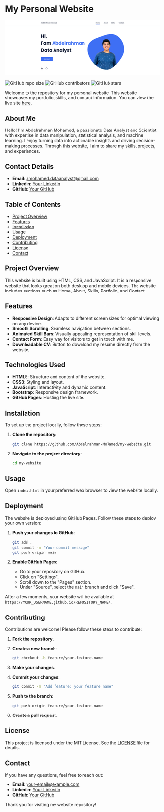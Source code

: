 # My Personal Website

![Website](Preview.png)

![GitHub repo size](https://img.shields.io/github/repo-size/Abdelrahman-Mo7amed/my-website)
![GitHub contributors](https://img.shields.io/github/contributors/Abdelrahman-Mo7amed/my-website)
![GitHub stars](https://img.shields.io/github/stars/Abdelrahman-Mo7amed/my-website?style=social)


Welcome to the repository for my personal website. This website showcases my portfolio, skills, and contact information. You can view the live site [here](https://YOUR_USERNAME.github.io/REPOSITORY_NAME/).

## About Me

Hello! I'm Abdelrahman Mohamed, a passionate Data Analyst and Scientist with expertise in data manipulation, statistical analysis, and machine learning. I enjoy turning data into actionable insights and driving decision-making processes. Through this website, I aim to share my skills, projects, and experiences.

## Contact Details

- **Email**: amohamed.dataanalyst@gmail.com
- **LinkedIn**: [Your LinkedIn](https://www.linkedin.com/in/abdelrhmanmohmed)
- **GitHub**: [Your GitHub](https://github.com/Abdelrahman-Mo7amed)

## Table of Contents

- [Project Overview](#project-overview)
- [Features](#features)
- [Installation](#installation)
- [Usage](#usage)
- [Deployment](#deployment)
- [Contributing](#contributing)
- [License](#license)
- [Contact](#contact)

## Project Overview

This website is built using HTML, CSS, and JavaScript. It is a responsive website that looks great on both desktop and mobile devices. The website includes sections such as Home, About, Skills, Portfolio, and Contact.

## Features

- **Responsive Design**: Adapts to different screen sizes for optimal viewing on any device.
- **Smooth Scrolling**: Seamless navigation between sections.
- **Animated Skill Bars**: Visually appealing representation of skill levels.
- **Contact Form**: Easy way for visitors to get in touch with me.
- **Downloadable CV**: Button to download my resume directly from the website.

## Technologies Used

- **HTML5**: Structure and content of the website.
- **CSS3**: Styling and layout.
- **JavaScript**: Interactivity and dynamic content.
- **Bootstrap**: Responsive design framework.
- **GitHub Pages**: Hosting the live site.

## Installation

To set up the project locally, follow these steps:

1. **Clone the repository**:

    ```bash
    git clone https://github.com/Abdelrahman-Mo7amed/my-website.git
    ```

2. **Navigate to the project directory**:

    ```bash
    cd my-website
    ```

## Usage

Open `index.html` in your preferred web browser to view the website locally.

## Deployment

The website is deployed using GitHub Pages. Follow these steps to deploy your own version:

1. **Push your changes to GitHub**:

    ```bash
    git add .
    git commit -m "Your commit message"
    git push origin main
    ```

2. **Enable GitHub Pages**:
    - Go to your repository on GitHub.
    - Click on "Settings".
    - Scroll down to the "Pages" section.
    - Under "Source", select the `main` branch and click "Save".

After a few moments, your website will be available at `https://YOUR_USERNAME.github.io/REPOSITORY_NAME/`.

## Contributing

Contributions are welcome! Please follow these steps to contribute:

1. **Fork the repository**.
2. **Create a new branch**:

    ```bash
    git checkout -b feature/your-feature-name
    ```

3. **Make your changes**.
4. **Commit your changes**:

    ```bash
    git commit -m "Add feature: your feature name"
    ```

5. **Push to the branch**:

    ```bash
    git push origin feature/your-feature-name
    ```

6. **Create a pull request**.

## License

This project is licensed under the MIT License. See the [LICENSE](LICENSE) file for details.

## Contact

If you have any questions, feel free to reach out:

- **Email**: your-email@example.com
- **LinkedIn**: [Your LinkedIn](https://www.linkedin.com/in/abdelrhmanmohmed)
- **GitHub**: [Your GitHub](https://github.com/Abdelrahman-Mo7amed)

Thank you for visiting my website repository!

